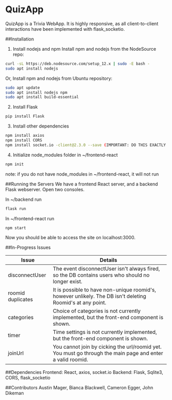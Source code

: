 # QuizApp
QuizApp is a Trivia WebApp. It is highly responsive, as all client-to-client interactions have been implemented with flask_socketio.

##Installation
1) Install nodejs and npm
  Install npm and nodejs from the NodeSource repo:
  ```bash
  curl -sL https://deb.nodesource.com/setup_12.x | sudo -E bash -
  sudo apt install nodejs
  ```
  Or, Install npm and nodejs from Ubuntu repository:
  ```bash
  sudo apt update
  sudo apt install nodejs npm
  sudo apt install build-essential
  ```
2) Install Flask
  ```bash
  pip install Flask
  ```
3) Install other dependencies
  ```bash
  npm install axios
  npm install CORS
  npm install socket.io -client@2.3.0 --save (IMPORTANT: DO THIS EXACTLY!)
  ```
4) Initialize node_modules folder in ~/frontend-react
  ```bash
  npm init
  ```
  note: if you do not have node_modules in ~/frontend-react, it will not run

##Running the Servers
We have a frontend React server, and a backend Flask webserver. Open two consoles.

In ~/backend run
```bash
flask run
```
In ~/frontend-react run
```bash
npm start
```

Now you should be able to access the site on localhost:3000.

##In-Progress Issues

Issue  | Details
------------- | -------------
disconnectUser  | The event disconnectUser isn't always fired, so the DB contains users who should no longer exist.
roomid duplicates  | It is possible to have non-unique roomid's, however unlikely. The DB isn't deleting Roomid's at any point.
categories | Choice of categories is not currently implemented, but the front-end component is shown.
timer | Time settings is not currently implemented, but the front-end component is shown. 
joinUrl | You cannot join by cicking the url/roomid yet. You must go through the main page and enter a valid roomid.

##Dependencies
Frontend: React, axios, socket.io
Backend: Flask, Sqlite3, CORS, flask_socketio

##Contributors
Austin Mager, Bianca Blackwell, Cameron Egger, John Dikeman

